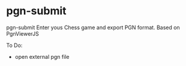 # pgn-submit
pgn-submit Enter yous Chess game and export PGN format. 
Based on PgnViewerJS


To Do:
- open external pgn file
